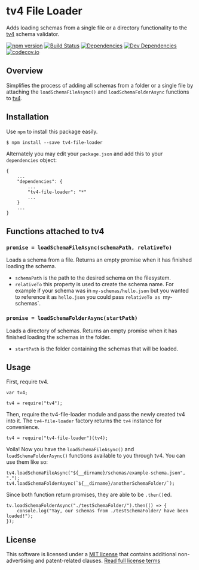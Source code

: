 tv4 File Loader
===============

Adds loading schemas from a single file or a directory functionality to the [tv4](https://www.npmjs.com/package/tv4) schema validator.

[![npm version][npm-badge]][npm-link]
[![Build Status][travis-badge]][travis-link]
[![Dependencies][dependencies-badge]][dependencies-link]
[![Dev Dependencies][devdependencies-badge]][devdependencies-link]
[![codecov.io][codecov-badge]][codecov-link]


Overview
--------

Simplifies the process of adding all schemas from a folder or a single file by attaching the `loadSchemaFileAsync()` and `loadSchemaFolderAsync` functions to [tv4](https://www.npmjs.com/package/tv4).


Installation
------------

Use `npm` to install this package easily.

    $ npm install --save tv4-file-loader

Alternately you may edit your `package.json` and add this to your `dependencies` object:

    {
        ...
        "dependencies": {
            ...
            "tv4-file-loader": "*"
            ...
        }
        ...
    }


Functions attached to tv4
-------------------------

### `promise = loadSchemaFileAsync(schemaPath, relativeTo)`

Loads a schema from a file. Returns an empty promise when it has finished loading the schema.

- `schemaPath` is the path to the desired schema on the filesystem.
- `relativeTo` this property is used to create the schema name. For example if your schema was in `my-schemas/hello.json` but you wanted to reference it as `hello.json` you could pass `relativeTo as `my-schemas`.


### `promise = loadSchemaFolderAsync(startPath)`

Loads a directory of schemas. Returns an empty promise when it has finished loading the schemas in the folder.

- `startPath` is the folder containing the schemas that will be loaded.


Usage
-----

First, require tv4.

    var tv4;

    tv4 = require("tv4");

Then, require the tv4-file-loader module and pass the newly created tv4 into it. The `tv4-file-loader` factory returns the `tv4` instance for convenience.

    tv4 = require("tv4-file-loader")(tv4);

Voila! Now you have the `loadSchemaFileAsync()` and `loadSchemaFolderAsync()` functions available to you through tv4. You can use them like so:

    tv4.loadSchemaFileAsync("${__dirname}/schemas/example-schema.json", ".");
    tv4.loadSchemaFolderAsync(`${__dirname}/anotherSchemaFolder/`);

Since both function return promises, they are able to be `.then()`ed.

    tv.loadSchemaFolderAsync("./testSchemaFolder/").then(() => {
        console.log("Yay, our schemas from ./testSchemaFolder/ have been loaded!");
    });


License
-------

This software is licensed under a [MIT license][LICENSE] that contains additional non-advertising and patent-related clauses. [Read full license terms][LICENSE]


[codecov-badge]: https://img.shields.io/codecov/c/github/connected-world-services/tv4-file-loader/master.svg
[codecov-link]: https://codecov.io/github/connected-world-services/tv4-file-loader?branch=master
[dependencies-badge]: https://img.shields.io/david/connected-world-services/tv4-file-loader.svg
[dependencies-link]: https://david-dm.org/connected-world-services/tv4-file-loader
[devdependencies-badge]: https://img.shields.io/david/dev/connected-world-services/tv4-file-loader.svg
[devdependencies-link]: https://david-dm.org/connected-world-services/tv4-file-loader#info=devDependencies
[LICENSE]: LICENSE.md
[npm-badge]: https://img.shields.io/npm/v/tv4-file-loader.svg
[npm-link]: https://npmjs.org/package/tv4-file-loader
[travis-badge]: https://img.shields.io/travis/connected-world-services/tv4-file-loader/master.svg
[travis-link]: http://travis-ci.org/connected-world-services/tv4-file-loader

